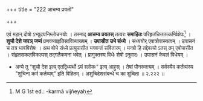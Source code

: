 +++
title = "222 आचम्य प्रयतो"

+++


एवं महान् दोषो ऽभ्युदयनिम्लोचनयोः । तस्माद् **आचम्य** **प्रयतस्** तत्परः **समाहितः** परिहृतचित्ततत्कर्म्विक्षेपः[^५४५] । **शुचौ देशे जपञ् जप्यं** प्रणवव्याहृतिसावित्र्याख्यम् । **उपासीत** **उभे संध्ये** । संध्ययोर् एवात्रोपास्यत्वम् । उपासनं च तत्र भावविशेषः । अथ वोभे संध्ये प्रत्युपासीत भगवन्तं सवितारम् । मन्त्रो हि तद्देवत्यो ऽतस् तम् एवोपासीत । संहृतसकलविकल्पस् तद्गतैकमना भवेत् । प्रागुक्तस्य विधेः शेषो ऽनुवादः । उपासनं केवलं विधेयम् ।


[^५४५]:
     M G 1st ed.: -karmā vijñeyaḥ

- अन्ये तु "शुचौ देश इत्य् एतद्विध्यर्थो ऽयं श्लोकः" इत्य् आहुस् । तेषां पौनरुक्त्यम् । सर्वस्यैव कर्तव्यस्य "शुचिना कर्म कर्तव्यम्" इति विहितम् । अशुचिदेशसंबन्धे च का शुचिता ॥ २.२२२ ॥